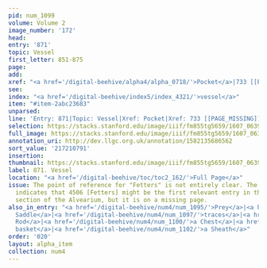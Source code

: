 ```yaml
---
pid: num_1099
volume: Volume 2
image_number: '172'
head:
entry: '871'
topic: Vessel
first_letter: 851-875
page:
add:
xref: "<a href='/digital-beehive/alpha4/alpha_0718/'>Pocket</a>|733 [[PAGE_MISSING]]"
see:
index: "<a href='/digital-beehive/index5/index_4321/'>vessel</a>"
item: "#item-2abc23683"
unparsed:
line: 'Entry: 871|Topic: Vessel|Xref: Pocket|Xref: 733 [[PAGE_MISSING]]|Index: vessel|#item-2abc23683'
selection: https://stacks.stanford.edu/image/iiif/fm855tg5659/1607_0639/902,791,2707,227/full/0/default.jpg
full_image: https://stacks.stanford.edu/image/iiif/fm855tg5659/1607_0639/full/full/0/default.jpg
annotation_uri: http://dev.llgc.org.uk/annotation/1582135686562
sort_value: '217210791'
insertion:
thumbnail: https://stacks.stanford.edu/image/iiif/fm855tg5659/1607_0639/902,791,600,180/250,/0/default.jpg
label: 871. Vessel
location: "<a href='/digital-beehive/toc/toc2_162/'>Full Page</a>"
issue: The point of reference for "Fetters" is not entirely clear. The Octavo index
  indicates that 4506 [Fetters] might be the first relevant entry in the numerical
  section of the Alvearium, but it is on a missing page.
also_in_entry: "<a href='/digital-beehive/num4/num_1095/'>Prey</a>|<a href='/digital-beehive/num4/num_1096/'>a
  Saddle</a>|<a href='/digital-beehive/num4/num_1097/'>traces</a>|<a href='/digital-beehive/num4/num_1098/'>a
  Rod</a>|<a href='/digital-beehive/num4/num_1100/'>a Chest</a>|<a href='/digital-beehive/num4/num_1101/'>a
  basket</a>|<a href='/digital-beehive/num4/num_1102/'>a Sheath</a>"
order: '020'
layout: alpha_item
collection: num4
---
```

